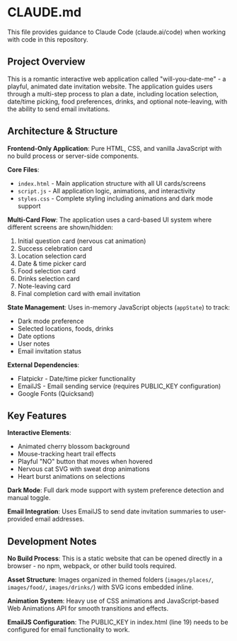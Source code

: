 # CLAUDE.md

This file provides guidance to Claude Code (claude.ai/code) when working with code in this repository.

## Project Overview

This is a romantic interactive web application called "will-you-date-me" - a playful, animated date invitation website. The application guides users through a multi-step process to plan a date, including location selection, date/time picking, food preferences, drinks, and optional note-leaving, with the ability to send email invitations.

## Architecture & Structure

**Frontend-Only Application**: Pure HTML, CSS, and vanilla JavaScript with no build process or server-side components.

**Core Files**:
- `index.html` - Main application structure with all UI cards/screens
- `script.js` - All application logic, animations, and interactivity
- `styles.css` - Complete styling including animations and dark mode support

**Multi-Card Flow**: The application uses a card-based UI system where different screens are shown/hidden:
1. Initial question card (nervous cat animation)
2. Success celebration card  
3. Location selection card
4. Date & time picker card
5. Food selection card
6. Drinks selection card
7. Note-leaving card
8. Final completion card with email invitation

**State Management**: Uses in-memory JavaScript objects (`appState`) to track:
- Dark mode preference
- Selected locations, foods, drinks
- Date options
- User notes
- Email invitation status

**External Dependencies**:
- Flatpickr - Date/time picker functionality
- EmailJS - Email sending service (requires PUBLIC_KEY configuration)
- Google Fonts (Quicksand)

## Key Features

**Interactive Elements**:
- Animated cherry blossom background
- Mouse-tracking heart trail effects
- Playful "NO" button that moves when hovered
- Nervous cat SVG with sweat drop animations
- Heart burst animations on selections

**Dark Mode**: Full dark mode support with system preference detection and manual toggle.

**Email Integration**: Uses EmailJS to send date invitation summaries to user-provided email addresses.

## Development Notes

**No Build Process**: This is a static website that can be opened directly in a browser - no npm, webpack, or other build tools required.

**Asset Structure**: Images organized in themed folders (`images/places/`, `images/food/`, `images/drinks/`) with SVG icons embedded inline.

**Animation System**: Heavy use of CSS animations and JavaScript-based Web Animations API for smooth transitions and effects.

**EmailJS Configuration**: The PUBLIC_KEY in index.html (line 19) needs to be configured for email functionality to work.